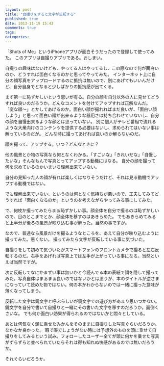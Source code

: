 ```yaml
---
layout: post
title: "自撮りをすると文字が反転する"
published: true
date: 2013-11-19 15:43
comments: true
tags: 
categories: 
---
```


「Shots of Me」というiPhoneアプリが面白そうだったので登録して使ってみた。
このアプリは自撮りアプリである。おしまい。

自撮りの趣味はないけども、やってる人はやってるし、この際なので何が面白いのか、どうすれば面白くなるのかと思ってやってみた。
インターネット上に自分の顔写真をアップロードするのに抵抗は無いので、別にあげてもいいんだけど、自分自身でとなると少しばかりの抵抗感が出てくる。

まず第一に恥ずかしいという思いが有る。自分の顔を自分以外の人に見せてどうすれば良いのだろうか。どんなコメントを付けてアップすれば正解なんだ。
「変な顔〜」とかしてあげるのか。面白い顔が撮れればまだ良いが、「面白い顔しよう」と思って面白い顔が出来るような器用さは持ち合わせていないし、自分の顔を自慢出来るような顔とは思っていない。
別に個人がテレビ番組で流れるような大衆向けのコンテンツを提供する必要はないし、求められてはいない事は解っているのだが。
どんな時に撮ってあげれば良いのか解らないのだ。

顔を撮って、アップする。いつ？どんなときに？

他の風景とか物の写真なら何となくわかる。「すごいな」「きれいだな」「自慢したいな」そんなもんで写真とってアップする動機にはなる。
自分の顔を撮って何を求めているのかいまいち理解出来ていない。

自分の見知った人の顔が有れば楽しくはなりそうだけど、それは見る動機でアップする動機ではない。

でも理解出来ていない、というのは何となく気持ちが悪いので、工夫してみてどうすれば「面白くなるのか」というのを考えながらやってみる事にしてみた。

で、何枚か撮ってみたらまぁ恥ずかしい事。顔全体を自分で撮るのは恥ずかしいので、目のとこまでとか、顔全体を移すのはあきらめた。
でもあきらめてみると上半分が後ろの風景が映り込む事が解った。当然の事ですが。

なので、普通なら風景だけを撮るようなところを、あえて自分が映り込むように撮ってみた。悪くない。
撮ってみたら文字が反転している事に気づいた。

自撮りをして初めて気づいたがスマートフォンのフロントカメラで撮ると左右反転するのだ。右手をあげれば写真上では左手が上がっている事になる。当然といえば当然ですが。

次に反転してなにかまずい事は無いかと今読んでる本の表紙で顔を隠して撮ってみた。写真自体はまぁまぁ良いのではないかとは思うが、本のタイトルが逆さまになっていて読めた物ではない。何の本かわからないのでは一緒に撮った意味が薄くなってしまう。

反転した文字は鏡文字と呼ぶらしいが鏡文字での遊び方があまり思いつかない。鏡文字を自分で書いて自撮りと一緒にその書いた文字を移すのだろうか。面倒くさいな。
でも何か面白い効果が得られるのではないかと悶々としている。

あとは何気なく頭に乗せたみかんをそのままに自撮りした写真ぐらいだろうか。なかなか良かった。
暇で暇でしょうがない時には予想外のものを頭に乗せて自撮りをしてみるという試み。フォローしたユーザー全てが頭に何かを乗せた写真がずらずらと並べられていたらそれは得も知れぬ快感があるのでは無いだろうか。

それぐらいだろうか。

